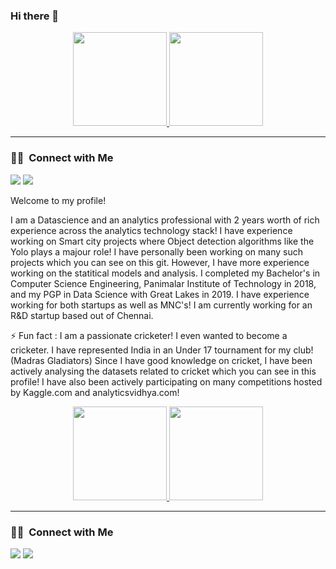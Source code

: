 ### Hi there 👋





<p align="center">
<a href="https://github.com/SharanKalyan">
  
  <img height="150em" src="https://github-readme-stats-eight-theta.vercel.app/api?username=SharanKalyan&show_icons=true&theme=algolia&include_all_commits=true&count_private=true"/>
  <img height="150em" src="https://github-readme-stats-eight-theta.vercel.app/api/top-langs/?username=SharanKalyan&layout=compact&langs_count=8&theme=algolia"/>

</a>
</p>
<hr />


### 🤝🏻 &nbsp;Connect with Me

<p align="left">
<a href="https://www.linkedin.com/in/sharan-s-k9ab3ab151/"><img src="https://img.shields.io/badge/-Sharan-Kalyan?style=flat&logo=Linkedin&logoColor=white"/></a>
<a href="mailto:sharandhoni2526@gmail.com"><img src="https://img.shields.io/badge/-Sharan-Kalyan?style=flat&logo=Gmail&logoColor=white"/></a>
</p>



Welcome to my profile! 

I am a Datascience and an analytics professional with 2 years worth of rich experience across the analytics technology stack! I have experience working on Smart city projects where Object detection algorithms like the Yolo plays a majour role! I have personally been working on many such projects which you can see on this git. However, I have more experience working on the statitical models and analysis. I completed my Bachelor's in Computer Science Engineering, Panimalar Institute of Technology in 2018, and my PGP in Data Science with Great Lakes in 2019. I have experience working for both startups as well as MNC's! I am currently working 
for an R&D startup based out of Chennai.


⚡ Fun fact : I am a passionate cricketer! I even wanted to become a cricketer. I have represented India in an Under 17 tournament for my club! (Madras Gladiators) Since I have good knowledge on cricket, I have been actively analysing the datasets related to cricket which you can see in this profile! I have also been actively participating on many competitions hosted by Kaggle.com and analyticsvidhya.com! 



<!--
**SharanKalyan/SharanKalyan** is a ✨ _special_ ✨ repository because its `README.md` (this file) appears on your GitHub profile.

Here are some ideas to get you started:

- 🔭 I’m currently working on ...
- 🌱 I’m currently learning ...
- 👯 I’m looking to collaborate on ...
- 🤔 I’m looking for help with ...
- 💬 Ask me about ...
- 📫 How to reach me: sharandhoni2526@gmail.com 
- 😄 Pronouns: ...
- ⚡ Fun fact: ...
-->


<p align="center">
<a href="https://github.com/SharanKalyan">
  
  <img height="150em" src="https://github-readme-stats-eight-theta.vercel.app/api?username=SharanKalyan&show_icons=true&theme=algolia&include_all_commits=true&count_private=true"/>
  <img height="150em" src="https://github-readme-stats-eight-theta.vercel.app/api/top-langs/?username=SharanKalyan&layout=compact&langs_count=8&theme=algolia"/>

</a>
</p>
<hr />


### 🤝🏻 &nbsp;Connect with Me

<p align="left">
<a href="https://www.linkedin.com/in/sharan-s-k9ab3ab151/"><img src="https://img.shields.io/badge/-Sharan-Kalyan?style=flat&logo=Linkedin&logoColor=white"/></a>
<a href="mailto:sharandhoni2526@gmail.com"><img src="https://img.shields.io/badge/-Sharan-Kalyan?style=flat&logo=Gmail&logoColor=white"/></a>
</p>
